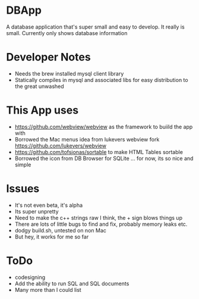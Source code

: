 # DBApp
A database application that's super small and easy to develop. It really is small. Currently only shows database information

# Developer Notes
* Needs the brew installed mysql client library
* Statically compiles in mysql and associated libs for easy distribution to the great unwashed

# This App uses
* https://github.com/webview/webview as the framework to buiild the app with
* Borrowed the Mac menus idea from lukevers webview fork https://github.com/lukevers/webview
* https://github.com/tofsjonas/sortable to make HTML Tables sortable
* Borrowed the icon from DB Browser for SQLite ... for now, its so nice and simple

# Issues
* It's not even beta, it's alpha
* Its super unpretty
* Need to make the c++ strings raw I think, the + sign blows things up
* There are lots of little bugs to find and fix, probably memory leaks etc.
* dodgy build.sh, untested on non Mac
* But hey, it works for me so far

# ToDo
* codesigning
* Add the ability to run SQL and SQL documents
* Many more than I could list